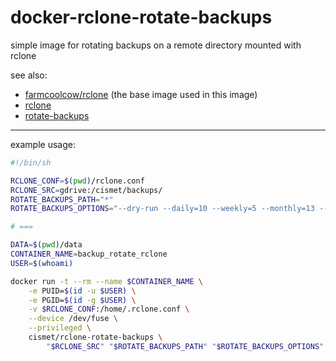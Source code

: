 # docker-rclone-rotate-backups
simple image for rotating backups on a remote directory mounted with rclone

see also:
* [farmcoolcow/rclone](https://github.com/coolcow/docker_rclone) (the base image used in this image)
* [rclone](https://github.com/ncw/rclone)
* [rotate-backups](https://pypi.org/project/rotate-backups)


---

example usage:
```sh
#!/bin/sh

RCLONE_CONF=$(pwd)/rclone.conf
RCLONE_SRC=gdrive:/cismet/backups/
ROTATE_BACKUPS_PATH="*"
ROTATE_BACKUPS_OPTIONS="--dry-run --daily=10 --weekly=5 --monthly=13 --yearly=5"

# ===

DATA=$(pwd)/data
CONTAINER_NAME=backup_rotate_rclone
USER=$(whoami)

docker run -t --rm --name $CONTAINER_NAME \
    -e PUID=$(id -u $USER) \
    -e PGID=$(id -g $USER) \
    -v $RCLONE_CONF:/home/.rclone.conf \
    --device /dev/fuse \
    --privileged \
    cismet/rclone-rotate-backups \
        "$RCLONE_SRC" "$ROTATE_BACKUPS_PATH" "$ROTATE_BACKUPS_OPTIONS"
```
